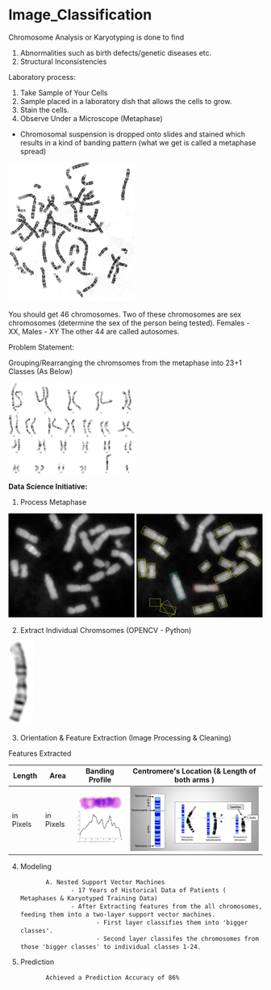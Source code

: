 # Image_Classification
Chromosome Analysis or Karyotyping is done to find  
1. Abnormalities such as birth defects/genetic diseases etc.
2. Structural Inconsistencies 

Laboratory process:
1. Take Sample of Your Cells 
2. Sample placed in a laboratory dish that allows the cells to grow.
3. Stain the cells.
4. Observe Under a Microscope (Metaphase)

* Chromosomal suspension is dropped onto slides and stained which results in a kind of banding pattern (what we get is called a metaphase spread)

<img src="metaphase.png" width="250">


You should get 46 chromosomes.
Two of these chromosomes are sex chromosomes (determine the sex of the person being tested). Females - XX, Males - XY
The other 44 are called autosomes.

Problem Statement:

Grouping/Rearranging the chromsomes from the metaphase into 23+1 Classes (As Below)

<img src="Karyotyping.png" width="250">



<b>Data Science Initiative:</b>

1. Process Metaphase


<img src="process.JPG" width="250">              <img src="metaphase_process.JPG" width="250">

2. Extract Individual Chromsomes (OPENCV - Python)

<img src="centromere.JPG" width="50">

3. Orientation & Feature Extraction (Image Processing & Cleaning)
       
  Features Extracted
  
  | Length | Area | Banding Profile | Centromere's Location (& Length of both arms )
  | --- | --- | --- | --- |
  | in Pixels | in Pixels |  <img src="density profile.JPG" width="100"> |  <img src="description.JPG" width="300"> |
  
4. Modeling
   
   
              A. Nested Support Vector Machines
                     - 17 Years of Historical Data of Patients ( Metaphases & Karyotyped Training Data)
                     - After Extracting features from the all chromosomes, feeding them into a two-layer support vector machines.
                            - First layer classifies them into 'bigger classes'.
                            - Second layer classifes the chromosomes from those 'bigger classes' to individual classes 1-24.
                            
            
            
            
5. Prediction

              Achieved a Prediction Accuracy of 86% 
